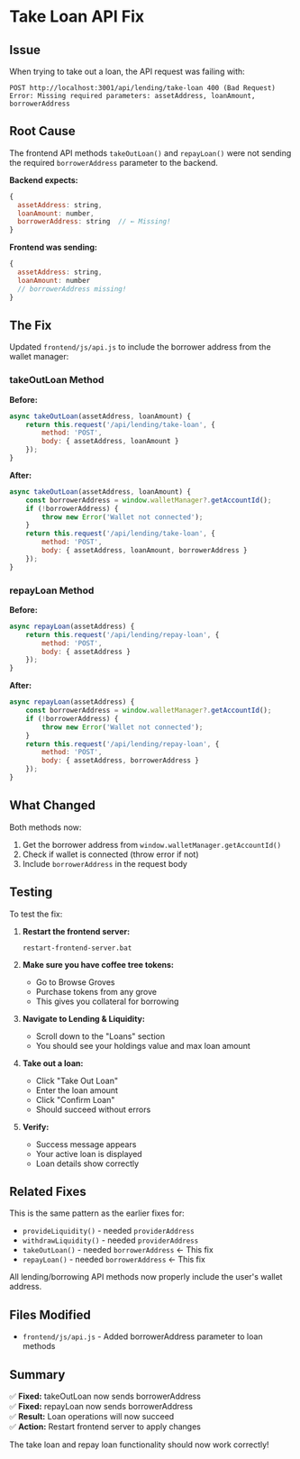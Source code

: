 # Take Loan API Fix

## Issue

When trying to take out a loan, the API request was failing with:
```
POST http://localhost:3001/api/lending/take-loan 400 (Bad Request)
Error: Missing required parameters: assetAddress, loanAmount, borrowerAddress
```

## Root Cause

The frontend API methods `takeOutLoan()` and `repayLoan()` were not sending the required `borrowerAddress` parameter to the backend.

**Backend expects:**
```javascript
{
  assetAddress: string,
  loanAmount: number,
  borrowerAddress: string  // ← Missing!
}
```

**Frontend was sending:**
```javascript
{
  assetAddress: string,
  loanAmount: number
  // borrowerAddress missing!
}
```

## The Fix

Updated `frontend/js/api.js` to include the borrower address from the wallet manager:

### takeOutLoan Method

**Before:**
```javascript
async takeOutLoan(assetAddress, loanAmount) {
    return this.request('/api/lending/take-loan', {
        method: 'POST',
        body: { assetAddress, loanAmount }
    });
}
```

**After:**
```javascript
async takeOutLoan(assetAddress, loanAmount) {
    const borrowerAddress = window.walletManager?.getAccountId();
    if (!borrowerAddress) {
        throw new Error('Wallet not connected');
    }
    return this.request('/api/lending/take-loan', {
        method: 'POST',
        body: { assetAddress, loanAmount, borrowerAddress }
    });
}
```

### repayLoan Method

**Before:**
```javascript
async repayLoan(assetAddress) {
    return this.request('/api/lending/repay-loan', {
        method: 'POST',
        body: { assetAddress }
    });
}
```

**After:**
```javascript
async repayLoan(assetAddress) {
    const borrowerAddress = window.walletManager?.getAccountId();
    if (!borrowerAddress) {
        throw new Error('Wallet not connected');
    }
    return this.request('/api/lending/repay-loan', {
        method: 'POST',
        body: { assetAddress, borrowerAddress }
    });
}
```

## What Changed

Both methods now:
1. Get the borrower address from `window.walletManager.getAccountId()`
2. Check if wallet is connected (throw error if not)
3. Include `borrowerAddress` in the request body

## Testing

To test the fix:

1. **Restart the frontend server:**
   ```
   restart-frontend-server.bat
   ```

2. **Make sure you have coffee tree tokens:**
   - Go to Browse Groves
   - Purchase tokens from any grove
   - This gives you collateral for borrowing

3. **Navigate to Lending & Liquidity:**
   - Scroll down to the "Loans" section
   - You should see your holdings value and max loan amount

4. **Take out a loan:**
   - Click "Take Out Loan"
   - Enter the loan amount
   - Click "Confirm Loan"
   - Should succeed without errors

5. **Verify:**
   - Success message appears
   - Your active loan is displayed
   - Loan details show correctly

## Related Fixes

This is the same pattern as the earlier fixes for:
- `provideLiquidity()` - needed `providerAddress`
- `withdrawLiquidity()` - needed `providerAddress`
- `takeOutLoan()` - needed `borrowerAddress` ← This fix
- `repayLoan()` - needed `borrowerAddress` ← This fix

All lending/borrowing API methods now properly include the user's wallet address.

## Files Modified

- `frontend/js/api.js` - Added borrowerAddress parameter to loan methods

## Summary

✅ **Fixed:** takeOutLoan now sends borrowerAddress  
✅ **Fixed:** repayLoan now sends borrowerAddress  
✅ **Result:** Loan operations will now succeed  
✅ **Action:** Restart frontend server to apply changes  

The take loan and repay loan functionality should now work correctly!
